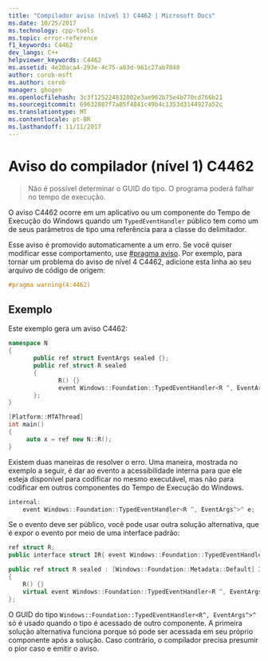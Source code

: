 ```yaml
---
title: "Compilador aviso (nível 1) C4462 | Microsoft Docs"
ms.date: 10/25/2017
ms.technology: cpp-tools
ms.topic: error-reference
f1_keywords: C4462
dev_langs: C++
helpviewer_keywords: C4462
ms.assetid: 4e20aca4-293e-4c75-a83d-961c27ab7840
author: corob-msft
ms.author: corob
manager: ghogen
ms.openlocfilehash: 3c3f125224832002e3ae962b75e4b770cd766b21
ms.sourcegitcommit: 69632887f7a85f4841c49b4c1353d3144927a52c
ms.translationtype: MT
ms.contentlocale: pt-BR
ms.lasthandoff: 11/11/2017
---
```

# <a name="compiler-warning-level-1-c4462"></a>Aviso do compilador (nível 1) C4462

> Não é possível determinar o GUID do tipo. O programa poderá falhar no tempo de execução.

O aviso C4462 ocorre em um aplicativo ou um componente do Tempo de Execução do Windows quando um `TypedEventHandler` público tem como um de seus parâmetros de tipo uma referência para a classe do delimitador.

Esse aviso é promovido automaticamente a um erro. Se você quiser modificar esse comportamento, use [#pragma aviso](../../preprocessor/warning.md). Por exemplo, para tornar um problema do aviso de nível 4 C4462, adicione esta linha ao seu arquivo de código de origem:

```cpp
#pragma warning(4:4462)
```

## <a name="example"></a>Exemplo

Este exemplo gera um aviso C4462:

```cpp
namespace N
{
       public ref struct EventArgs sealed {};
       public ref struct R sealed
       {
              R() {}
              event Windows::Foundation::TypedEventHandler<R ^, EventArgs^>^ e;
       };
}

[Platform::MTAThread]
int main()
{
     auto x = ref new N::R();
}
```

Existem duas maneiras de resolver o erro. Uma maneira, mostrada no exemplo a seguir, é dar ao evento a acessibilidade interna para que ele esteja disponível para codificar no mesmo executável, mas não para codificar em outros componentes do Tempo de Execução do Windows.

```cpp
internal:
    event Windows::Foundation::TypedEventHandler<R ^, EventArgs^>^ e;
```

Se o evento deve ser público, você pode usar outra solução alternativa, que é expor o evento por meio de uma interface padrão:

```cpp
ref struct R;
public interface struct IR{ event Windows::Foundation::TypedEventHandler<R ^, EventArgs^>^ e;};

public ref struct R sealed : [Windows::Foundation::Metadata::Default] IR
{
    R() {}
    virtual event Windows::Foundation::TypedEventHandler<R ^, EventArgs^>^ e;
};
```

O GUID do tipo `Windows::Foundation::TypedEventHandler<R^, EventArgs^>^` só é usado quando o tipo é acessado de outro componente. A primeira solução alternativa funciona porque só pode ser acessada em seu próprio componente após a solução. Caso contrário, o compilador precisa presumir o pior caso e emitir o aviso.
